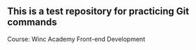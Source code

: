 ## This is a test repository for practicing Git commands

Course: Winc Academy Front-end Development
